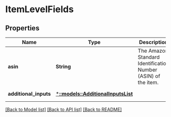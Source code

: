 # ItemLevelFields

## Properties
Name | Type | Description | Notes
------------ | ------------- | ------------- | -------------
**asin** | **String** | The Amazon Standard Identification Number (ASIN) of the item. | [default to null]
**additional_inputs** | [***::models::AdditionalInputsList**](AdditionalInputsList.md) |  | [default to null]

[[Back to Model list]](../README.md#documentation-for-models) [[Back to API list]](../README.md#documentation-for-api-endpoints) [[Back to README]](../README.md)


